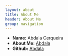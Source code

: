 ```yaml
---
layout: about
title: About Me
header: About Me
group: navigation
---
```

 * **Name:** Abdala Cerqueira
 * **About Me:** [Abdala](http://about.me/abdala)
 * **Github:** [Abdala](https://github.com/abdala)
